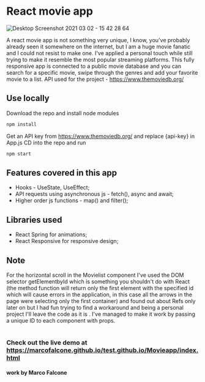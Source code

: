 # React movie app

![Desktop Screenshot 2021 03 02 - 15 42 28 64](https://user-images.githubusercontent.com/61291681/110485749-426cdd00-80ec-11eb-8bb1-91a39c82c300.png)

A react movie app is not something very unique, I know, you've probably already seen it somewhere on the internet, but I am a huge movie fanatic and I could not resist to make one. I've applied a personal touch while still trying to make it resemble the most popular streaming platforms. This fully responsive app is connected to a public movie database and you can search for a specific movie, swipe through the genres and add your favorite movie to a list.
API used for the project - https://www.themoviedb.org/

## Use locally
Download the repo and install node modules
```bash
npm install
```

Get an API key from https://www.themoviedb.org/ and replace {api-key} in App.js
CD into the repo and run
```bash
npm start
```

## Features covered in this app
 - Hooks - UseState, UseEffect;
 - API requests using asynchronous js - fetch(), async and await;
 - Higher order js functions - map() and filter();

## Libraries used
- React Spring for animations;
- React Responsive for responsive design;


## Note
For the horizontal scroll in the Movielist component I've used the DOM selector getElementbyId which is something you shouldn't do with React (the method function will return only the first element with the specified id which will cause errors in the application, in this case all the arrows in the page were selecting only the first container) and found out about Refs only later on but I had fun trying to find a workaround and being a personal project I'll leave the code as it is . I've managed to make it work by passing a unique ID to each component with props.

#
### Check out the live demo at https://marcofalcone.github.io/test.github.io/Movieapp/index.html

#### work by Marco Falcone
